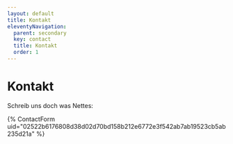 ```yaml
---
layout: default
title: Kontakt
eleventyNavigation:
  parent: secondary
  key: contact
  title: Kontakt
  order: 1
---
```


# Kontakt

Schreib uns doch was Nettes:

{% ContactForm uid="02522b6176808d38d02d70bd158b212e6772e3f542ab7ab19523cb5ab235d21a" %}

